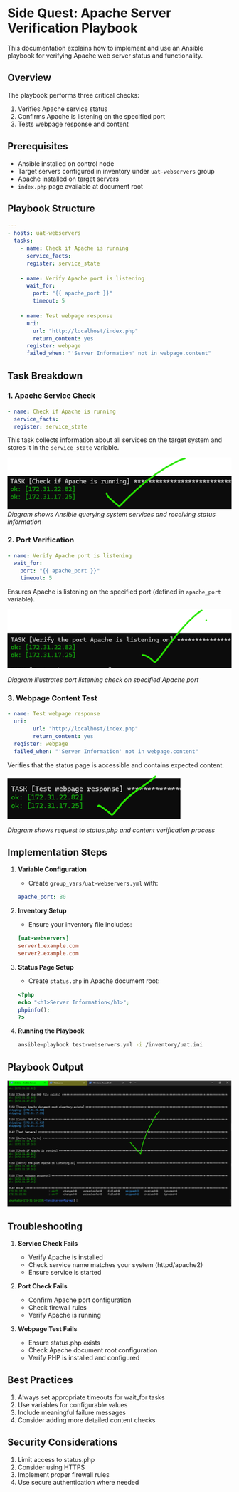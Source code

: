 
# Side Quest: Apache Server Verification Playbook 

This documentation explains how to implement and use an Ansible playbook for verifying Apache web server status and functionality.

## Overview

The playbook performs three critical checks:
1. Verifies Apache service status
2. Confirms Apache is listening on the specified port
3. Tests webpage response and content

## Prerequisites

- Ansible installed on control node
- Target servers configured in inventory under `uat-webservers` group
- Apache installed on target servers
- `index.php` page available at document root

## Playbook Structure

```yaml
---
- hosts: uat-webservers
  tasks:
    - name: Check if Apache is running
      service_facts:
      register: service_state

    - name: Verify Apache port is listening
      wait_for:
        port: "{{ apache_port }}"
        timeout: 5

    - name: Test webpage response
      uri:
        url: "http://localhost/index.php"
        return_content: yes
      register: webpage
      failed_when: "'Server Information' not in webpage.content"
```

## Task Breakdown

### 1. Apache Service Check
```yaml
- name: Check if Apache is running
  service_facts:
  register: service_state
```
This task collects information about all services on the target system and stores it in the `service_state` variable.

![Service status check flow](../images/service-status-check.png)
*Diagram shows Ansible querying system services and receiving status information*

### 2. Port Verification
```yaml
- name: Verify Apache port is listening
  wait_for:
    port: "{{ apache_port }}"
    timeout: 5
```
Ensures Apache is listening on the specified port (defined in `apache_port` variable).

![Network port verification diagram](../images/network-port-verification.png)

*Diagram illustrates port listening check on specified Apache port*

### 3. Webpage Content Test
```yaml
- name: Test webpage response
  uri:
        url: "http://localhost/index.php"
        return_content: yes
  register: webpage
  failed_when: "'Server Information' not in webpage.content"
```
Verifies that the status page is accessible and contains expected content.

![Web response verification flow](../images/web-response-verification.png)

*Diagram shows request to status.php and content verification process*

## Implementation Steps

1. **Variable Configuration**
   - Create `group_vars/uat-webservers.yml`  with:
   ```yaml
   apache_port: 80 
   ```

2. **Inventory Setup**
   - Ensure your inventory file includes:
   ```ini
   [uat-webservers]
   server1.example.com
   server2.example.com
   ```

3. **Status Page Setup**
   - Create `status.php` in Apache document root:
   ```php
   <?php
   echo "<h1>Server Information</h1>";
   phpinfo();
   ?>
   ```

4. **Running the Playbook**
   ```bash
   ansible-playbook test-webservers.yml -i /inventory/uat.ini

   ```

## Playbook Output

![Playbook output](../images/playbook-output.png)

## Troubleshooting

1. **Service Check Fails**
   - Verify Apache is installed
   - Check service name matches your system (httpd/apache2)
   - Ensure service is started

2. **Port Check Fails**
   - Confirm Apache port configuration
   - Check firewall rules
   - Verify Apache is running

3. **Webpage Test Fails**
   - Ensure status.php exists
   - Check Apache document root configuration
   - Verify PHP is installed and configured

## Best Practices

1. Always set appropriate timeouts for wait_for tasks
2. Use variables for configurable values
3. Include meaningful failure messages
4. Consider adding more detailed content checks

## Security Considerations

1. Limit access to status.php
2. Consider using HTTPS
3. Implement proper firewall rules
4. Use secure authentication where needed

